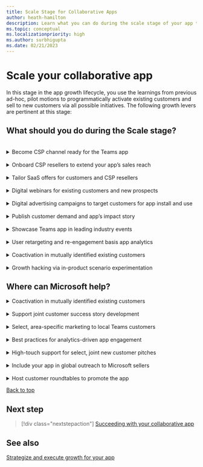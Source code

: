```yaml
---
title: Scale Stage for Collaborative Apps
author: heath-hamilton
description: Learn what you can do during the scale stage of your app to grow your app.
ms.topic: conceptual
ms.localizationpriority: high
ms.author: surbhigupta
ms.date: 02/21/2023
---
```

# Scale your collaborative app

In this stage in the app growth lifecycle, you use the learnings from previous ad-hoc, pilot motions to programmatically activate existing customers and sell to new customers via all possible initiatives. The following growth levers are pertinent at this stage:

## What should you do during the Scale stage?

<br>
<details>
<summary>Become CSP channel ready for the Teams app</summary>

Once transact SaaS enabled, listing the SaaS subscriptions for your app on the Teams marketplace gives you access to 90,000+ reseller partners (called [cloud solution providers](https://www.youtube.com/watch?v=X33C-RV9dZc) or CSPs) around the world. These CSPs manage a significant customer install base. You can scale your business through this channel without making a full investment in solutions, experts, salesforce, and events. You can instead get to market faster, and at exponential scale, compared to selling solely through your own sales motions.

To scale your app, become CSP channel ready (see [CSP Channel Readiness Guide for Teams app ISVs](https://aka.ms/TeamsMonetization/CSPChannelReadyGuide)). After that, your app appears on [Teams apps that have become CSP Channel Ready](https://aka.ms/P2PeBook) public handbook. Apps successful on the marketplace may have an opportunity to get featured on this frequently promoted public [landing page](https://cloudpartners.transform.microsoft.com/practices/modernworkisv?tab=monetize-your-app).

[Back to top](#what-should-you-do-during-the-scale-stage)
</details>
<br>
<details>
<summary>Onboard CSP resellers to extend your app’s sales reach</summary>

After you become CSP channel ready by completing the prerequisites, browse through the CSP list on the Partner Center to find resellers to negotiate a partnership.

You can find detailed partner profile information in the Partner Center or using the public [partner finder](https://appsource.microsoft.com/marketplace/partner-dir) on AppSource.

[Back to top](#what-should-you-do-during-the-scale-stage)
</details>
<br>
<details>
<summary>Tailor SaaS offers for customers and CSP resellers</summary>

Teams marketplace allows you to create private offers, that is, time-bound pricing of your SaaS subscription for Teams app with customized, prenegotiated terms for [CSPs](/azure/marketplace/isv-csp-reseller). You can also create [private plans](/marketplace/private-plans) for targeted customers to offer negotiated pricing.

Help your sales team secure large new customer deals leading with your Teams collaborative app. Offer private pricing to your customers via the Teams marketplace, leaving tax remittance, payments, and subscription billing to Microsoft.

[Back to top](#what-should-you-do-during-the-scale-stage)
</details>
<br>
<details>
<summary>Digital webinars for existing customers and new prospects</summary>

Host digital webinars at regular cadences to showcase the value of your Teams app to customers. Your customer success team and presales or sales team must funnel relevant existing customers and new prospects as preferred leads to invite for the webinars. Ensure that you include links to sign up for the webinars on your app’s landing page on your website and your Microsoft Teams Store listing. It attracts new, exploratory users who may be interested in learning more about your app.

Get in touch with your field, account, or engineering representatives from Microsoft to request their participation in hero instances of these direct-to-customer webinars.

[Back to top](#what-should-you-do-during-the-scale-stage)
</details>
<br>
<details>
<summary>Digital advertising campaigns to target customers for app install and use</summary>

Generate interest from new customer accounts and drive traffic to your collaborative app listing in Teams marketplace using paid media campaigns executed on your social channels. Connect with the [ISV Marketplace Success Rewards Program team](mailto:rewards@microsoft.com) to seek guidance for your digital campaign, identify target customer accounts and personas, collaboration on paid media plan and possible budget funding. Check with them for the success metrics you should measure, such as:

- Click-through rate.
- Cost per click.
- Number of clicks.
- Number of MQLs generated on the landing page.
- Number of visitors to the app’s listing in marketplace.
- Resulting number of Teams app installs.

[Back to top](#what-should-you-do-during-the-scale-stage)
</details>
<br>
<details>
<summary>Publish customer demand and app’s impact story</summary>

Share real customer stories using a four to five-minute video. Nominate a customer and gain their commitment to participate in the story. Work with the customer on the narrative. Ensure that you include the benefits derived from your collaborative app, showcase resulting increased employee productivity (preferably quantifiable gains) and how customers prefer to use your SaaS service inside Teams as a collaborative app. Use this video for demand generation, digital marketing campaigns or showcase on public pages.

After developing it, host these customer stories on the landing page of the Teams app on your website. Link this video in the marketplace listing of your collaborative app.  Promote it via paid, earned media, or social media posts to highlight the success of the app.

[Back to top](#what-should-you-do-during-the-scale-stage)
</details>
<br>
<details>
<summary>Showcase Teams app in leading industry events</summary>

While building traction, you showcased the collaborative app in Teams during your annual customer conference. It’s time to expand the coverage to well-known public industry events where you've a prominent presence or conferences which you sponsor. Your executives can include the Teams app in their keynote or showcase your innovation center stage. Doing so is bound to attract both existing and new prospective customers.

[Back to top](#what-should-you-do-during-the-scale-stage)
</details>
<br>
<details>
<summary>User retargeting and re-engagement basis app analytics</summary>

A key product-led growth initiative, use signals from your app analytics to retarget users who have recently engaged with your app in Teams but haven't reached a value realization milestone defined by you. Users who haven't visited your app or churned recently must be re-engaged to bring back to your app.

Remember, your goal is to get users to experience value at the earliest by using your collaborative app. By converting your user who tries your app into a sticky, habitual user is eventually going to result in paying customers.

[Back to top](#what-should-you-do-during-the-scale-stage)
</details>
<br>
<details>
<summary>Coactivation in mutually identified existing customers</summary>

Based on the list you’ve shared with your Microsoft field, account, or engineering representatives while building traction, it’s time to execute coactivation and adoption of your collaborative app in customer accounts with significant seat sizes. Your customer success team will play a major driving role in this motion. They can work alongside business decision makers, IT decision makers, and end-users, that is, employees of the customer organization who are going to use your app inside Teams.

Remember, just enabling the app inside Teams won't be enough. Instead, adoption and change management practices led by your customer success team such as organization-wide emails at regular cadences, flyers, retention campaigns, user trainings, identifying and scaling through app champions in each team, gamification and constantly keeping an eye on app usage metrics within the customer’s tenant is required to form a habit among users.

To plan and support the rollout of your Teams app in your customers’ organizations, follow the guidance, resources, and best practices available [here](../../../../../promote-app-adoption.md).

[Back to top](#what-should-you-do-during-the-scale-stage)
</details>
<br>
<details>
<summary>Growth hacking via in-product scenario experimentation</summary>

Continuously monitor what’s happening inside your collaborative app through analytics and measure the value end-users are obtaining. To positively impact product and business metrics, such as number of app installs, activation rate, task completion, new user retention and churn, referrals, and so on, a rapid, always-on experimentation work stream allows byte-sized tweaks to your app experience. It results in more control and less risk compared to large changes spaced far apart.

Ensure that you [instrument code and track analytics](../../../../design/overview-analytics.md) for your app from the first version. Upskill your dedicated Teams app crew or your existing SaaS product growth team of PM, development, and UX design on Teams platform to take ownership of this work stream to derive maximum ROI.

[Back to top](#what-should-you-do-during-the-scale-stage)
</details>

## Where can Microsoft help?

<details>
<summary>Coactivation in mutually identified existing customers</summary>

Microsoft will evaluate coactivation opportunities in large customer accounts. Evaluation is based on customer interest, adoption opportunity (sold seat size in customer account), and so on, among other criteria.

</details>
<br>
<details>
<summary>Support joint customer success story development</summary>

Connect with the [ISV Marketplace Success Rewards Program team](mailto:rewards@microsoft.com) to seek guidance and execute. You'll be able to utilize Microsoft slide templates, customer story intake form, customer interview template, and vendor video production, or copy writing services. Introduce a creative team to the customer. Help facilitate the interviews and review processes until the story is approved by all parties. Microsoft team will make sure your customer story is published to the internal Microsoft Teams Platform Resource Library and the Transformed by Teams portal.

</details>
<br>
<details>
<summary>Select, area-specific marketing to local Teams customers</summary>

Your field, account, or engineering representatives from Microsoft will reach out to include your collaborative app in specific, local subsidiary-drive GTM opportunities focused on Teams customers located in the subsidiary’s market.

</details>
<br>
<details>
<summary>Best practices for analytics-driven app engagement</summary>

Strategic developers, who are part of the invite-only Teams engineering’s build-with partner program, get access to best practices based on data signals for your app to improve acquisition, activation, engagement, retention, and virality of your app on Teams. Teams engineering will bring in PM, UX design and developer support resources to work alongside your product crew on the next set of app enhancements.

</details>
<br>
<details>
<summary>High-touch support for select, joint new customer pitches</summary>

Get in touch with the Microsoft field, account or engineering representatives to discuss partnering during pitches you make to new customers. Microsoft will use discretion to partner on such opportunities based on customer interest, adoption opportunity (seat size in prospect customer account), and so on, among other criteria. Microsoft will primarily help land the value of the overall Teams collaborative app platform, letting you own your app or solution pitch.

</details>
<br>
<details>
<summary>Include your app in global outreach to Microsoft sellers</summary>

Expose your solution to Microsoft field sellers and executives through an on-demand webinar featuring your speakers and content. Microsoft posts your on-demand webinar to an internal site and promote it to Microsoft sellers. Share the internal Microsoft on-demand webinar link with your Microsoft contacts as well. Connect with the [ISV Marketplace Success Rewards Program team](mailto:rewards@microsoft.com) to check eligibility, seek guidance and execute this motion.

</details>
<br>
<details>
<summary>Host customer roundtables to promote the app</summary>

Participate in a customer roundtable session with Microsoft to highlight the value of your Teams app to customers. Connect with the [ISV Marketplace Success Rewards Program team](mailto:rewards@microsoft.com) to check eligibility, seek guidance and execute this motion. After that, a Microsoft Marketing Program Manager will reach out to you about participating in a customer roundtable session based on campaign alignment.

</details>

[Back to top](#scale-your-collaborative-app)

## Next step

> [!div class="nextstepaction"]
> [Succeeding with your collaborative app](succeed.md)

## See also

[Strategize and execute growth for your app](overview-app-growth.md)
